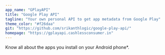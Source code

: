 ```yaml
---
app_name: "GPlayAPI"
title: "Google Play API"
tagline: "Your own personal API to get app metadata from Google Play"
theme_color: "#f26daa"
git: "https://github.com/srikanthlogic/google-play-api/"
homepage: "https://gplayapi.cashlessconsumer.in"
---
```


Know all about the apps you install on your Android phone*.